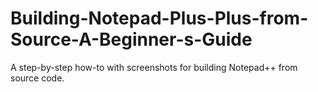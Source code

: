 # Building-Notepad-Plus-Plus-from-Source-A-Beginner-s-Guide
A step-by-step how-to with screenshots for building Notepad++ from source code.

